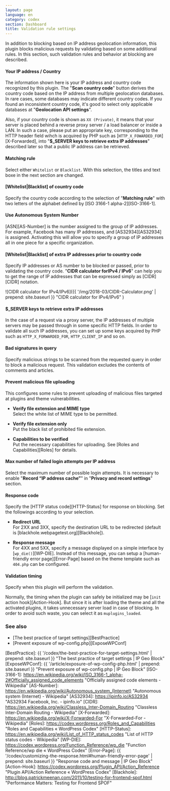 ```yaml
---
layout: page
language: en
category: codex
section: Dashboard
title: Validation rule settings
---
```


In addition to blocking based on IP address geolocation information, this 
plugin blocks malicious requests by validating based on some additional rules.
In this section, such validation rules and behavior at blocking are described.

<!--more-->

#### Your IP address / Country ####

The information shown here is your IP address and country code recognized by 
this plugin. The "**Scan country code**" button derives the country code based
on the IP address from multiple geolocation databases. In rare cases, some 
databases may indicate different country codes. If you found an inconsistent 
country code, it's good to select only applicable databases at "**Geolocation 
API settings**".

Also, if your country code is shown as `XX (Private)`, it means that your 
server is placed behind a reverse proxy server / a load balancer or inside a 
LAN. In such a case, please put an appropriate key, corresponding to the HTTP 
header field wihch is acquired by PHP such as 
[`HTTP_X_FOWARDED_FOR`][X-Forwarded], into "**$_SERVER keys to retrieve extra 
IP addresses**" described later so that a public IP address can be retrieved.

#### Matching rule ####

Select either `Whitelist` or `Blacklist`. With this selection, the titles and 
text boxe in the next section are changed.

#### [Whitelist|Blacklist] of country code ####

Specify the country code according to the selection of "**Matching rule**" 
with two letters of the alphabet defined by [ISO 3166-1 alpha-2][ISO-3166-1].

#### Use Autonomous System Number ####

[ASN][AS-Number] is the number assigned to the group of IP addresses. For 
example, Facebook has many IP addresses, and [AS32934][AS32934] is assigned.
Activating this will allow you to specify a group of IP addresses all in one 
piece for a specific organization.

#### [Whitelist|Blacklist] of extra IP addresses prior to country code ####

Specify IP addresses or AS number to be blocked or passed, prior to validating 
the country code. "**CIDR calculator forIPv4 / IPv6**" can help you to get the 
range of IP addresses that can be expressed simply as [CIDR][CIDR] notation.

![CIDR calculator for IPv4/IPv6]({{ '/img/2018-03/CIDR-Calculator.png' | prepend: site.baseurl }}
 "CIDR calculator for IPv4/IPv6"
)

#### $_SERVER keys to retrieve extra IP addresses ####

In the case of a request via a proxy server, the IP addresses of multiple 
servers may be passed through in some specific HTTP fields. In order to 
validate all such IP addresses, you can set up some keys acquired by PHP 
such as `HTTP_X_FORWARDED_FOR`, `HTTP_CLIENT_IP` and so on.

#### Bad signatures in query ####

Specify malicious strings to be scanned from the requested query in order to 
block a malicious request. This validation excludes the contents of comments 
and articles.

#### Prevent malicious file uploading ####

This configures some rules to prevent uploading of malicious files targeted 
at plugins and theme vulnerabilities.

- **Verify file extension and MIME type**  
  Select the white list of MIME type to be permitted.

- **Verify file extension only**  
  Put the black list of prohibited file extension.

- **Capabilities to be verified**  
  Put the necessary capabilities for uploading. See 
  [Roles and Capabilities][Roles] for details.

#### Max number of failed login attempts per IP address ####

Select the maximum number of possible login attempts. It is necessary to enable
"**Record “IP address cache”**" in "**Privacy and record settings**" section.

#### Response code ####

Specify the [HTTP status code][HTTP-Status] for response on blocking. Set the 
followings according to your selection.

- **Redirect URL**  
  For 2XX and 3XX, specify the destination URL to be redirected (default is 
  [blackhole.webpagetest.org][Blackhole]).

- **Response message**  
  For 4XX and 5XX, specify a message displayed on a simple interface by 
  [`wp_die()`][WP-DIE]. Instead of this message, you can setup a 
  [human-friendly error page][Error-Page] based on the theme template such as 
  `404.php` can be configured.

#### Validation timing ####

Specify when this plugin will perform the validation.

Normally, the timing when the plugin can safely be initialized may be [`init` 
action hook][Action-Hook]. But since it is after loading the theme and all 
the activated plugins, it takes unnecessary server load in case of blocking.
In order to avoid such waste, you can select it as `muplugins_loaded`.

### See also ###

- [The best practice of target settings][BestPractice]
- [Prevent exposure of wp-config.php][ExposeWPConf]

[IP-Geo-Block]: https://wordpress.org/plugins/ip-geo-block/ "WordPress › IP Geo Block « WordPress Plugins"
[BestPractice]: {{ '/codex/the-best-practice-for-target-settings.html' | prepend: site.baseurl }} "The best practice of target settings | IP Geo Block"
[ExposeWPConf]: {{ '/article/exposure-of-wp-config-php.html'           | prepend: site.baseurl }} "Prevent exposure of wp-config.php | IP Geo Block"
[ISO-3166-1]:   https://en.wikipedia.org/wiki/ISO_3166-1_alpha-2#Officially_assigned_code_elements "Officially assigned code elements - Wikipedia"
[AS-Number]:    https://en.wikipedia.org/wiki/Autonomous_system_(Internet) "Autonomous system (Internet) - Wikipedia"
[AS32934]:      https://ipinfo.io/AS32934 "AS32934 Facebook, Inc. - ipinfo.io"
[CIDR]:         https://en.wikipedia.org/wiki/Classless_Inter-Domain_Routing "Classless Inter-Domain Routing - Wikipedia"
[X-Forwarded]:  https://en.wikipedia.org/wiki/X-Forwarded-For "X-Forwarded-For - Wikipedia"
[Roles]:        https://codex.wordpress.org/Roles_and_Capabilities "Roles and Capabilities &laquo; WordPress Codex"
[HTTP-Status]:  https://en.wikipedia.org/wiki/List_of_HTTP_status_codes "List of HTTP status codes - Wikipedia"
[WP-DIE]:       https://codex.wordpress.org/Function_Reference/wp_die "Function Reference/wp die &laquo; WordPress Codex"
[Error-Page]:   {{ '/codex/customizing-the-response.html#human-friendly-error-page' | prepend: site.baseurl }} "Response code and message | IP Geo Block"
[Action-Hook]:  https://codex.wordpress.org/Plugin_API/Action_Reference "Plugin API/Action Reference &laquo; WordPress Codex"
[Blackhole]:    http://blog.patrickmeenan.com/2011/10/testing-for-frontend-spof.html "Performance Matters: Testing for Frontend SPOF"
